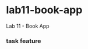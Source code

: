 # lab11-book-app
Lab 11 - Book App


### task feature

<!-- show.ejs should be what the index.ejs is displaying (the stuff displayed after the search is done)  -->
<!-- the index.ejs should show the books added to the database -->
